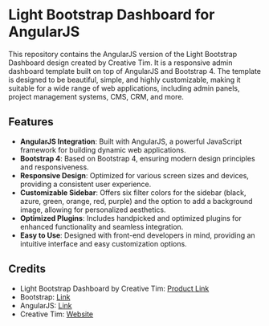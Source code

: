 # Light Bootstrap Dashboard for AngularJS

This repository contains the AngularJS version of the Light Bootstrap Dashboard design created by Creative Tim. It is a responsive admin dashboard template built on top of AngularJS and Bootstrap 4. The template is designed to be beautiful, simple, and highly customizable, making it suitable for a wide range of web applications, including admin panels, project management systems, CMS, CRM, and more.

## Features

- **AngularJS Integration**: Built with AngularJS, a powerful JavaScript framework for building dynamic web applications.
- **Bootstrap 4**: Based on Bootstrap 4, ensuring modern design principles and responsiveness.
- **Responsive Design**: Optimized for various screen sizes and devices, providing a consistent user experience.
- **Customizable Sidebar**: Offers six filter colors for the sidebar (black, azure, green, orange, red, purple) and the option to add a background image, allowing for personalized aesthetics.
- **Optimized Plugins**: Includes handpicked and optimized plugins for enhanced functionality and seamless integration.
- **Easy to Use**: Designed with front-end developers in mind, providing an intuitive interface and easy customization options.

## Credits

- Light Bootstrap Dashboard by Creative Tim: [Product Link](https://www.creative-tim.com/product/light-bootstrap-dashboard-angular)
- Bootstrap: [Link](https://getbootstrap.com/)
- AngularJS: [Link](https://angularjs.org/)
- Creative Tim: [Website](https://www.creative-tim.com/)

